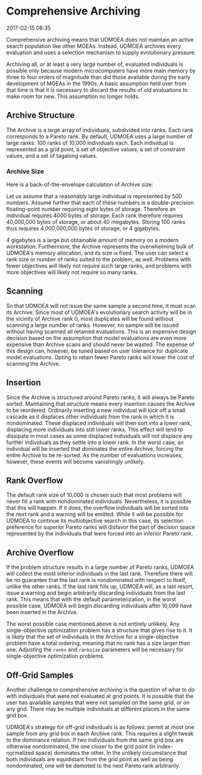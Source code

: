 # Comprehensive Archiving

2017-02-15 08:35

Comprehensive archiving means that UDMOEA does not maintain
an active search population like other MOEAs.  Instead,
UDMOEA archives every evaluation and uses a selection
mechanism to supply evolutionary pressure.

Archiving all, or at least a very large number of,
evaluated individuals is possible only because modern
microcomputers have more main memory by three to four
orders of magnitude than did those available during the
early development of MOEAs in the 1990s.  A basic
assumption held over from that time is that it is
necessary to discard the results of old evaluations
to make room for new.  This assumption no longer holds.

## Archive Structure

The Archive is a large array of individuals, subdivided
into ranks.  Each rank corresponds to a Pareto rank.
By default, UDMOEA uses a large number of large ranks:
100 ranks of 10,000 individuals each.  Each individual
is represented as a grid point, a set of objective values,
a set of constraint values, and a set of tagalong values.

### Archive Size

Here is a back-of-the-envelope calculation of Archive
size:

Let us assume that a reasonably large individual is
represented by 500 numbers.  Assume further that each
of these numbers is a double-precision floating-point
number requiring eight bytes of storage.  Therefore
an individual requires 4000 bytes of storage.  Each
rank therefore requires 40,000,000 bytes of storage,
or about 40 megabytes.  Storing 100 ranks thus requires
4,000,000,000 bytes of storage, or 4 gigabytes.

4 gigabytes is a large but obtainable amount of memory
on a modern workstation.  Furthermore, the Archive
represents the overwhelming bulk of UDMOEA's memory
allocation, and its size is fixed.  The user can
select a rank size or number of ranks suited to the
problem, as well.  Problems with fewer objectives will
likely not require such large ranks, and problems with
more objectives will likely not require so many ranks.

## Scanning

So that UDMOEA will not issue the same sample a second time,
it must scan its Archive.  Since most of UDMOEA's
evolutionary search activity will be in the vicinity of 
Archive rank 0, most duplicates will be found without
scanning a large number of ranks.  However, no sample
will be issued without having scanned all retained
evaluations.  This is an expensive design decision based
on the assumption that model evaluations are even more
expensive than Archive scans and should never be wasted.
The expense of this design can, however, be tuned based on
user tolerance for duplicate model evaluations.  Opting to
retain fewer Pareto ranks will lower the cost of scanning
the Archive.

## Insertion

Since the Archive is structured around Pareto ranks, it
will always be Pareto sorted.  Maintaining that structure
means every insertion causes the Archive to be reordered.
Ordinarily inserting a new individual will kick off a
small cascade as it displaces other individuals from
the rank in which it is nondominated.  These displaced
individuals will then sort into a lower rank, displacing
more individuals into still lower ranks.  This effect
will tend to dissipate in most cases as some displaced
individuals will not displace any further individuals as
they settle into a lower rank.  In the worst case, an
individual will be inserted that dominates the entire
Archive, forcing the entire Archive to be re-sorted.  As
the number of evaluations increases, however, these events
will become vanishingly unlikely.

## Rank Overflow

The default rank size of 10,000 is chosen such that
most problems will never fill a rank with nondominated
individuals.  Nevertheless, it is possible that this
will happen.  If it does, the overflow individuals will be
sorted into the next rank and a warning will be emitted.
While it will be possible for UDMOEA to continue its
multiobjective search in this case, its selection
preference for superior Pareto ranks will disfavor the
part of decision space represented by the individuals that
were forced into an inferior Pareto rank.

## Archive Overflow

If the problem structure results in a large number
of Pareto ranks, UDMOEA will collect the most inferior
individuals in the last rank.  Therefore there will be no
guarantee that the last rank is nondominated with respect
to itself, unlike the other ranks. If the last rank fills
up, UDMOEA will, as a last resort, issue a warning and
begin arbitrarily discarding individuals from the last
rank.  This means that with the default parameterization,
in the worst possible case, UDMOEA will begin discarding
individuals after 10,099 have been inserted in the Archive.

The worst possible case mentioned above is not entirely
unlikely.  Any single-objective optimization problem has
a structure that gives rise to it.  It is likely that the
set of individuals in the Archive for a single-objective
problem have a total ordering, meaning that no rank has a
size larger than one.  Adjusting the `ranks` and `ranksize`
parameters will be necessary for single-objective
optimization problems.

## Off-Grid Samples

Another challenge to comprehensive archiving is the
question of what to do with individuals that were not
evaluated at grid points.  It is possible that the user
has available samples that were not sampled on the same
grid, or on any grid.  There may be multiple individuals
at different places in the same grid box.

UDMOEA's strategy for off-grid individuals is as follows:
permit at most one sample from any grid box in each
Archive rank.  This requires a slight tweak to the
dominance relation.  If two individuals from the same
grid box are otherwise nondominated, the one closer
to the grid point (in index-normalized space) dominates
the other.  In the unlikely circumstance that both
individuals are equidistant from the grid point as well
as being nondominated, one will be demoted to the next
Pareto rank arbitrarily.

